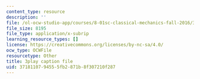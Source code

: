 ```yaml
---
content_type: resource
description: ''
file: /ol-ocw-studio-app/courses/8-01sc-classical-mechanics-fall-2016/3718110794555fb2871b8f307210f287_gWLC3r6EHl0.vtt
file_size: 8195
file_type: application/x-subrip
learning_resource_types: []
license: https://creativecommons.org/licenses/by-nc-sa/4.0/
ocw_type: OCWFile
resourcetype: Other
title: 3play caption file
uid: 37181107-9455-5fb2-871b-8f307210f287
---
```

